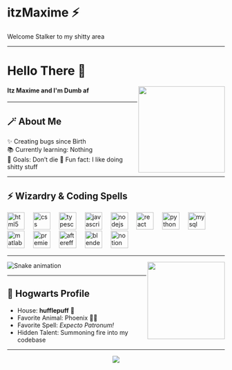 # itzMaxime ⚡
Welcome Stalker to my shitty area  

---

<h1 align="left">Hello There 👋</h1>

<img align="right" height="200" src="https://c.tenor.com/Tsob5aHiS3UAAAAd/tenor.gif" />

<h4 align="left">Itz Maxime and I'm Dumb af</h4>

---

## 🪄 About Me
✨ Creating bugs since Birth  
📚 Currently learning: Nothing   
🎯 Goals: Don’t die 
🎲 Fun fact: I like doing shitty stuff

---

## ⚡ Wizardry & Coding Spells
<div align="left">
  <img src="https://cdn.jsdelivr.net/gh/devicons/devicon/icons/html5/html5-original.svg" height="40" alt="html5 logo"  />
  <img width="12" />
  <img src="https://cdn.jsdelivr.net/gh/devicons/devicon/icons/css3/css3-original.svg" height="40" alt="css logo"  />
  <img width="12" />
  <img src="https://cdn.jsdelivr.net/gh/devicons/devicon/icons/typescript/typescript-original.svg" height="40" alt="typescript logo"  />
  <img width="12" />
  <img src="https://cdn.jsdelivr.net/gh/devicons/devicon/icons/javascript/javascript-original.svg" height="40" alt="javascript logo"  />
  <img width="12" />
  <img src="https://cdn.jsdelivr.net/gh/devicons/devicon/icons/nodejs/nodejs-original.svg" height="40" alt="nodejs logo"  />
  <img width="12" />
  <img src="https://cdn.jsdelivr.net/gh/devicons/devicon/icons/react/react-original.svg" height="40" alt="react logo"  />
  <img width="12" />
  <img src="https://cdn.jsdelivr.net/gh/devicons/devicon/icons/python/python-original.svg" height="40" alt="python logo"  />
  <img width="12" />
  <img src="https://cdn.jsdelivr.net/gh/devicons/devicon/icons/mysql/mysql-original.svg" height="40" alt="mysql logo"  />
  <img width="12" />
  <img src="https://cdn.jsdelivr.net/gh/devicons/devicon/icons/matlab/matlab-original.svg" height="40" alt="matlab logo"  />
  <img width="12" />
  <img src="https://cdn.jsdelivr.net/gh/devicons/devicon/icons/premierepro/premierepro-plain.svg" height="40" alt="premierepro logo"  />
  <img width="12" />
  <img src="https://cdn.jsdelivr.net/gh/devicons/devicon/icons/aftereffects/aftereffects-original.svg" height="40" alt="aftereffects logo"  />
  <img width="12" />
  <img src="https://cdn.jsdelivr.net/gh/devicons/devicon/icons/blender/blender-original.svg" height="40" alt="blender logo"  />
  <img width="12" />
  <img src="https://cdn.jsdelivr.net/gh/devicons/devicon/icons/notion/notion-original.svg" height="40" alt="notion logo"  />
</div>

---

<img align="right" height="179" src="https://c.tenor.com/opEBWw0uddoAAAAd/tenor.gif" />

<img src="https://raw.githubusercontent.com/ItzMaximee/ItzMaximee/output/snake.svg" alt="Snake animation" />

---


## 🏰 Hogwarts Profile
- House: **hufflepuff** 🦡  
- Favorite Animal: Phoenix 🐦‍🔥
- Favorite Spell: *Expecto Patronum!*  
- Hidden Talent: Summoning fire into my codebase  

---

<div align="center">
  <img src="https://visitor-badge.laobi.icu/badge?page_id=ItzMaximee.ItzMaximee&left_color=black&right_color=darkred&left_text=Number%20of%20%20Joe%20Goldbergs%20on%20my%20acc"  />
</div>

